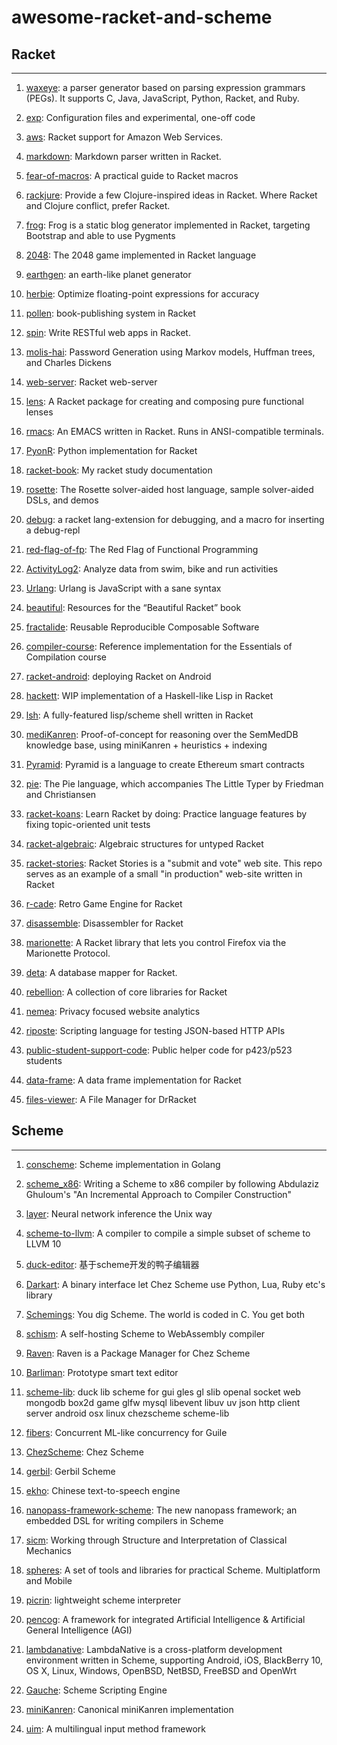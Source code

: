 # awesome-racket-and-scheme
## Racket

------

1. [waxeye](https://github.com/waxeye-org/waxeye): a parser generator based on parsing expression grammars (PEGs). It supports C, Java, JavaScript, Python, Racket, and Ruby. 

2. [exp](https://github.com/jeapostrophe/exp): Configuration files and experimental, one-off code

3. [aws](https://github.com/greghendershott/aws): Racket support for Amazon Web Services.

4. [markdown](https://github.com/greghendershott/markdown): Markdown parser written in Racket.

5. [fear-of-macros](https://github.com/greghendershott/fear-of-macros): A practical guide to Racket macros

6. [rackjure](https://github.com/greghendershott/rackjure): Provide a few Clojure-inspired ideas in Racket. Where Racket and Clojure conflict, prefer Racket.

7. [frog](https://github.com/greghendershott/frog): Frog is a static blog generator implemented in Racket, targeting Bootstrap and able to use Pygments

8. [2048](https://github.com/danprager/racket-2048): The 2048 game implemented in Racket language 

9. [earthgen](https://github.com/vraid/earthgen): an earth-like planet generator 

10. [herbie](https://github.com/uwplse/herbie): Optimize floating-point expressions for accuracy 

11. [pollen](https://github.com/mbutterick/pollen): book-publishing system in Racket 

12. [spin](https://github.com/dmac/spin): Write RESTful web apps in Racket.

13. [molis-hai](https://github.com/jbclements/molis-hai): Password Generation using Markov models, Huffman trees, and Charles Dickens

14. [web-server](https://github.com/racket/web-server): Racket web-server

15. [lens](https://github.com/jackfirth/lens): A Racket package for creating and composing pure functional lenses

16. [rmacs](https://github.com/tonyg/rmacs): An EMACS written in Racket. Runs in ANSI-compatible terminals.

17. [PyonR](https://github.com/pedropramos/PyonR): Python implementation for Racket    

18. [racket-book](https://github.com/tyrchen/racket-book): My racket study documentation

19. [rosette](https://github.com/emina/rosette): The Rosette solver-aided host language, sample solver-aided DSLs, and demos

20. [debug](https://github.com/AlexKnauth/debug): a racket lang-extension for debugging, and a macro for inserting a debug-repl   

21. [red-flag-of-fp](https://github.com/jarcane/red-flag-of-fp): The Red Flag of Functional Programming   

22. [ActivityLog2](https://github.com/alex-hhh/ActivityLog2): Analyze data from swim, bike and run activities 

23. [Urlang](https://github.com/soegaard/urlang): Urlang is JavaScript with a sane syntax

24. [beautiful](https://github.com/mbutterick/beautiful-racket): Resources for the “Beautiful Racket” book   

25. [fractalide](https://github.com/fractalide/fractalide): Reusable Reproducible Composable Software    

26. [compiler-course](https://github.com/seckcoder/course-compiler): Reference implementation for the Essentials of Compilation course     

27. [racket-android](https://github.com/jeapostrophe/racket-android): deploying Racket on Android      

28. [hackett](https://github.com/lexi-lambda/hackett): WIP implementation of a Haskell-like Lisp in Racket   

29. [lsh](https://github.com/DexterLagan/lsh): A fully-featured lisp/scheme shell written in Racket  

30. [mediKanren](https://github.com/webyrd/mediKanren): Proof-of-concept for reasoning over the SemMedDB knowledge base, using miniKanren + heuristics + indexing

31. [Pyramid](https://github.com/MichaelBurge/pyramid-scheme): Pyramid is a language to create Ethereum smart contracts

32. [pie](https://github.com/the-little-typer/pie): The Pie language, which accompanies The Little Typer by Friedman and Christiansen   

33. [racket-koans](https://github.com/zyrolasting/racket-koans):  Learn Racket by doing: Practice language features by fixing topic-oriented unit tests 

34. [racket-algebraic](https://github.com/dedbox/racket-algebraic): Algebraic structures for untyped Racket

35. [racket-stories](https://github.com/soegaard/racket-stories): Racket Stories is a "submit and vote" web site. This repo serves as an example of a small "in production" web-site written in Racket  

36. [r-cade](https://github.com/massung/r-cade): Retro Game Engine for Racket  

37. [disassemble](https://github.com/samth/disassemble): Disassembler for Racket

38. [marionette](https://github.com/Bogdanp/marionette): A Racket library that lets you control Firefox via the Marionette Protocol.

39. [deta](https://github.com/Bogdanp/deta): A database mapper for Racket.

40. [rebellion](https://github.com/jackfirth/rebellion): A collection of core libraries for Racket 

41. [nemea](https://github.com/Bogdanp/nemea): Privacy focused website analytics 

42. [riposte](https://github.com/vicampo/riposte): Scripting language for testing JSON-based HTTP APIs

43. [public-student-support-code](https://github.com/IUCompilerCourse/public-student-support-code): Public helper code for p423/p523 students 

44. [data-frame](https://github.com/alex-hhh/data-frame): A data frame implementation for Racket  

45. [files-viewer](https://github.com/MatrixForChange/files-viewer): A File Manager for DrRacket 

    



## Scheme

------

1. [conscheme](https://github.com/weinholt/conscheme): Scheme implementation in Golang

2. [scheme_x86](https://github.com/mrnugget/scheme_x86): Writing a Scheme to x86 compiler by following Abdulaziz Ghuloum's "An Incremental Approach to Compiler Construction" 

3. [layer](https://github.com/cloudkj/layer): Neural network inference the Unix way 

4. [scheme-to-llvm](https://github.com/akeep): A compiler to compile a simple subset of scheme to LLVM 10 

5. [duck-editor](https://github.com/evilbinary): 基于scheme开发的鸭子编辑器

6. [Darkart](https://github.com/guenchi/Darkart): A binary interface let Chez Scheme use Python, Lua, Ruby etc's library 

7. [Schemings](https://github.com/Mathieu-Desrochers/Schemings): You dig Scheme. The world is coded in C. You get both 

8. [schism](https://github.com/google/schism): A self-hosting Scheme to WebAssembly compiler 

9. [Raven](https://github.com/guenchi/Raven): Raven is a Package Manager for Chez Scheme 

10. [Barliman](https://github.com/webyrd/Barliman): Prototype smart text editor 

11. [scheme-lib](https://github.com/evilbinary/scheme-lib): duck lib scheme for gui gles gl slib openal socket web mongodb box2d game glfw mysql libevent libuv uv json http client server android osx linux chezscheme scheme-lib   

12. [fibers](https://github.com/wingo/fibers): Concurrent ML-like concurrency for Guile 

13. [ChezScheme](https://github.com/cisco/ChezScheme): Chez Scheme

14. [gerbil](https://github.com/vyzo/gerbil): Gerbil Scheme 

15. [ekho](https://github.com/hgneng/ekho): Chinese text-to-speech engine    

16. [nanopass-framework-scheme](https://github.com/nanopass/nanopass-framework-scheme): The new nanopass framework; an embedded DSL for writing compilers in Scheme 

17. [sicm](https://github.com/hnarayanan/sicm): Working through Structure and Interpretation of Classical Mechanics   

18. [spheres](https://github.com/alvatar/spheres): A set of tools and libraries for practical Scheme. Multiplatform and Mobile 

19. [picrin](https://github.com/picrin-scheme/picrin): lightweight scheme interpreter   

20. [pencog](https://github.com/opencog/opencog): A framework for integrated Artificial Intelligence & Artificial General Intelligence (AGI) 

21. [lambdanative](https://github.com/part-cw/lambdanative): LambdaNative is a cross-platform development environment written in Scheme, supporting Android, iOS, BlackBerry 10, OS X, Linux, Windows, OpenBSD, NetBSD, FreeBSD and OpenWrt   

22. [Gauche](https://github.com/shirok/Gauche): Scheme Scripting Engine  

23. [miniKanren](https://github.com/miniKanren): Canonical miniKanren implementation     

24. [uim](https://github.com/uim/uim): A multilingual input method framework   

